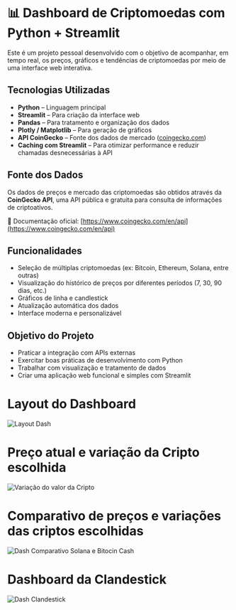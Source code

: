 # 📊 Dashboard de Criptomoedas com Python + Streamlit

Este é um projeto pessoal desenvolvido com o objetivo de acompanhar, em tempo real, os preços, gráficos e tendências de criptomoedas por meio de uma interface web interativa.

## Tecnologias Utilizadas

- **Python** – Linguagem principal
- **Streamlit** – Para criação da interface web
- **Pandas** – Para tratamento e organização dos dados
- **Plotly / Matplotlib** – Para geração de gráficos
- **API CoinGecko** – Fonte dos dados de mercado ([coingecko.com](https://www.coingecko.com/en/api))
- **Caching com Streamlit** – Para otimizar performance e reduzir chamadas desnecessárias à API

## Fonte dos Dados

Os dados de preços e mercado das criptomoedas são obtidos através da **CoinGecko API**, uma API pública e gratuita para consulta de informações de criptoativos.

🔗 Documentação oficial: [https://www.coingecko.com/en/api](https://www.coingecko.com/en/api)

##  Funcionalidades

- Seleção de múltiplas criptomoedas (ex: Bitcoin, Ethereum, Solana, entre outras)
- Visualização do histórico de preços por diferentes períodos (7, 30, 90 dias, etc.)
- Gráficos de linha e candlestick
- Atualização automática dos dados
- Interface moderna e personalizável

##  Objetivo do Projeto

- Praticar a integração com APIs externas
- Exercitar boas práticas de desenvolvimento com Python
- Trabalhar com visualização e tratamento de dados
- Criar uma aplicação web funcional e simples com Streamlit


# Layout do Dashboard
![Layout Dash](https://github.com/user-attachments/assets/ab2405e8-9c14-4554-9543-d80eee7a5f94)

# Preço atual e variação da Cripto escolhida
![Variação do valor da Cripto](https://github.com/user-attachments/assets/92bb7994-7414-4c67-902e-a24845360490)

# Comparativo de preços e variações das criptos escolhidas
![Dash Comparativo Solana e Bitocin Cash](https://github.com/user-attachments/assets/444a951a-8eb1-467a-8a96-de91eec0322e)

# Dashboard da Clandestick
![Dash Clandestick](https://github.com/user-attachments/assets/79662bc0-7028-4386-ab3e-8fc335d48b6e)



 
